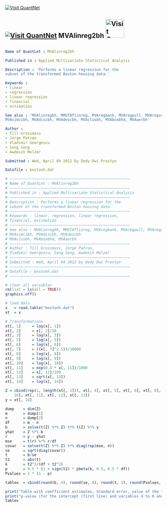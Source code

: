 
[<img src="https://github.com/QuantLet/Styleguide-and-Validation-procedure/blob/master/pictures/banner.png" alt="Visit QuantNet">](http://quantlet.de/index.php?p=info)

## [<img src="https://github.com/QuantLet/Styleguide-and-Validation-procedure/blob/master/pictures/qloqo.png" alt="Visit QuantNet">](http://quantlet.de/) **MVAlinreg2bh** [<img src="https://github.com/QuantLet/Styleguide-and-Validation-procedure/blob/master/pictures/QN2.png" width="60" alt="Visit QuantNet 2.0">](http://quantlet.de/d3/ia)

```yaml

Name of QuantLet : MVAlinreg2bh

Published in : Applied Multivariate Statistical Analysis

Description : 'Performs a linear regression for the
subset of the transformed Boston housing data.'

Keywords :
- linear
- regression
- linear regression
- financial
- estimation

See also : 'MVAlinregbh, MMSTATlinreg, MVAregbank, MVAregpull, MVAregzoom,
MVAsimcibh, MVAdiscbh, MVAdescbh, MVAclusbh, MVAboxbhd, MVAaerbh'

Author :
- Till Grossmass
- Jorge Patron
- Vladimir Georgescu
- Song Song
- Awdesch Melzer

Submitted : Wed, April 04 2012 by Dedy Dwi Prastyo

Datafile : bostonh.dat
```


```r
# −−−−−−−−−−−−−−−−−−−−−−−−−−−−−−−−−−−−−−−−−−−−−−−−−−−−−−
# Name of QuantLet : MVAlinreg2bh
# −−−−−−−−−−−−−−−−−−−−−−−−−−−−−−−−−−−−−−−−−−−−−−−−−−−−−−
# Published in : Applied Multivariate Statistical Analysis
# −−−−−−−−−−−−−−−−−−−−−−−−−−−−−−−−−−−−−−−−−−−−−−−−−−−−−−
# Description : Performs a linear regression for the 
# subset of the transformed Boston housing data.
# −−−−−−−−−−−−−−−−−−−−−−−−−−−−−−−−−−−−−−−−−−−−−−−−−−−−−−
# Keywords : linear, regression, linear regression, 
# financial, estimation 
# −−−−−−−−−−−−−−−−−−−−−−−−−−−−−−−−−−−−−−−−−−−−−−−−−−−−−−
# See also : MVAlinregbh, MMSTATlinreg, MVAregbank, MVAregpull, MVAregzoom, 
# MVAsimcibh, MVAdiscbh, MVAdescbh
# MVAclusbh, MVAboxbhd, MVAaerbh
# −−−−−−−−−−−−−−−−−−−−−−−−−−−−−−−−−−−−−−−−−−−−−−−−−−−−−−
# Author : Till Grossmass, Jorge Patron, 
# Vladimir Georgescu, Song Song, Awdesch Melzer
# −−−−−−−−−−−−−−−−−−−−−−−−−−−−−−−−−−−−−−−−−−−−−−−−−−−−−−
# Submitted : Wed, April 04 2012 by Dedy Dwi Prastyo
# −−−−−−−−−−−−−−−−−−−−−−−−−−−−−−−−−−−−−−−−−−−−−−−−−−−−−−
# Datafile : bostonh.dat
# −−−−−−−−−−−−−−−−−−−−−−−−−−−−−−−−−−−−−−−−−−−−−−−−−−−−−−

# clear all variables
rm(list = ls(all = TRUE))
graphics.off()

# load data
x   = read.table("bostonh.dat")
xt  = x

# Transformations
xt[, 1]     = log(x[, 1])
xt[, 2]     = x[, 2]/10
xt[, 3]     = log(x[, 3])
xt[, 5]     = log(x[, 5])
xt[, 6]     = log(x[, 6])
xt[, 7]     = ((x[, 7]^2.5))/10000
xt[, 8]     = log(x[, 8])
xt[, 9]     = log(x[, 9])
xt[, 10]    = log(x[, 10])
xt[, 11]    = exp(0.4 * x[, 11])/1000
xt[, 12]    = x[, 12]/100
xt[, 13]    = sqrt(x[, 13])
xt[, 14]    = log(x[, 14])

Z = cbind(rep(1, length(xt[, 1])), xt[, 4], xt[, 5], xt[, 6], xt[, 8], xt[, 9], xt[, 
    10], xt[, 11], xt[, 12], xt[, 13])
y = xt[, 14]

dump    = dim(Z)
m       = dump[1]
n       = dump[2]
df      = m - n
b       = solve(t(Z) %*% Z) %*% t(Z) %*% y
yhat    = Z %*% b
r       = y - yhat
mse     = t(r) %*% r/df
covar   = solve(t(Z) %*% Z) %*% diag(rep(mse, n))
se      = sqrt(diag(covar))
t       = b/se
t2      = abs(t)
k       = t2^2/(df + t2^2)
p       = 0.5 * (1 + sign(t2) * pbeta(k, 0.5, 0.5 * df))
Pvalues = 2 * (1 - p)

tablex  = cbind(round(b, 4), round(se, 4), round(t, 3), round(Pvalues, 4))

print("Table with coefficient estimates, Standard error, value of the t-statistic and ")
print("p-value (for the intercept (first line) and variables 4 to 6 and 8 to 13 (lines 2 to 10))")
tablex 

```
